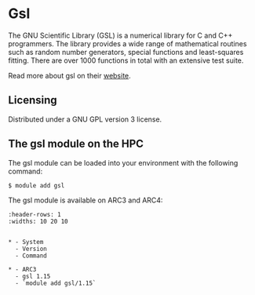# Gsl

The GNU Scientific Library (GSL) is a numerical library for C and C++ programmers. The library provides a wide range of mathematical routines such as random number generators, special functions and least-squares fitting. There are over 1000 functions in total with an extensive test suite.

Read more about gsl on their [website](http://www.gnu.org/software/gsl/).



## Licensing 

Distributed under a GNU GPL version 3 license.



## The gsl module on the HPC

The gsl module can be loaded into your environment with the following command:

```bash
$ module add gsl
```

The gsl module is available on ARC3 and ARC4:

```{list-table}
:header-rows: 1
:widths: 10 20 10


* - System
  - Version
  - Command

* - ARC3
  - gsl 1.15
  - `module add gsl/1.15`

```